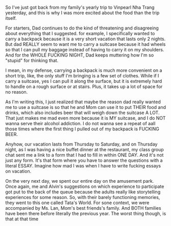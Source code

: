 So I've just got back from my family's yearly trip to Vinpearl Nha Trang yesterday, and this is why I was more excited about the food than the trip itself.

For starters, Dad continues to do the kind of threatening and disagreeing about everything that I suggested. for example, I specifically wanted to carry a backpack because it is a very short vacation that lasts only 2 nights. But dad REALLY seem to want me to carry a suitcase because it had wheels so that I can pull my baggage instead of having to carry it on my shoulders. And for the WHOLE FUCKING NIGHT, Dad keeps muttering how I'm so "stupid" for thinking that.

I mean, in my defense, carrying a backpack is much more convenient on a short trip, like, the only stuff I'm bringing is a few set of clothes. While if I carry a suitcase, yes I can pull it along the surface, but it is extremely hard to handle on a rough surface or at stairs. Plus, it takes up a lot of space for no reason.

As I'm writing this, I just realized that maybe the reason dad really wanted me to use a suitcase is so that he and Mom can use it to put THEIR food and drinks, which also includes beer that will weigh down the suitcase A LOT. That just makes me mad even more because it is MY suitcase, and I do NOT wanna serve their alcohol addiction. I do not wanna see a repeat of aall those times where the first thing I pulled out of my backpack is FUCKING BEER.

Anyhow, our vacation lasts from Thursday to Saturday, and on Thursday night, as I was having a nice buffet dinner at the restaurant, my class group chat sent me a link to a form that I had to fill in within ONE DAY. And it's not just any form. It's that form where you have to answer the questions with a literal ESSAY. Imagine how mad I was when I have to write fucking essays on vacation.

On the very next day, we spent our entire day on the amusement park. Once again, me and Alvin's suggestions on which experience to participate got put to the back of the queue because the adults really like storytelling experiences for some reason. So, with their barely functioning memories, they went to this one called Tata's World. For sone context, we were accompanied by Ms. Lan, Mom's best friends's family. And BOTH families have been there before literally the previous year. The worst thing though, is that at that time 